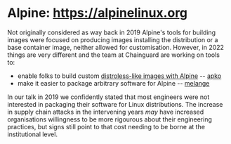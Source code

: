 # Alpine: https://alpinelinux.org

Not originally considered as way back in 2019 Alpine's tools for building images were
focused on producing images installing the distribution or a base container image,
neither allowed for customisation. However, in 2022 things are very different and the
team at Chainguard are working on tools to:
* enable folks to build custom [distroless-like images with Alpine] -- [apko]
* make it easier to package arbitrary software for Alpine -- [melange]

In our talk in 2019 we confidently stated that most engineers were not interested in
packaging their software for Linux distributions. The increase in supply chain attacks
in the intervening years _may_ have increased organisations willingness to be more
rigourous about their engineering practices, but signs still point to that cost needing
to be borne at the institutional level.

[distroless-like images with Alpine]: https://blog.chainguard.dev/introducing-apko-bringing-distroless-nirvana-to-alpine-linux/
[apko]: https://github.com/chainguard-dev/apko
[melange]: https://github.com/chainguard-dev/melange

